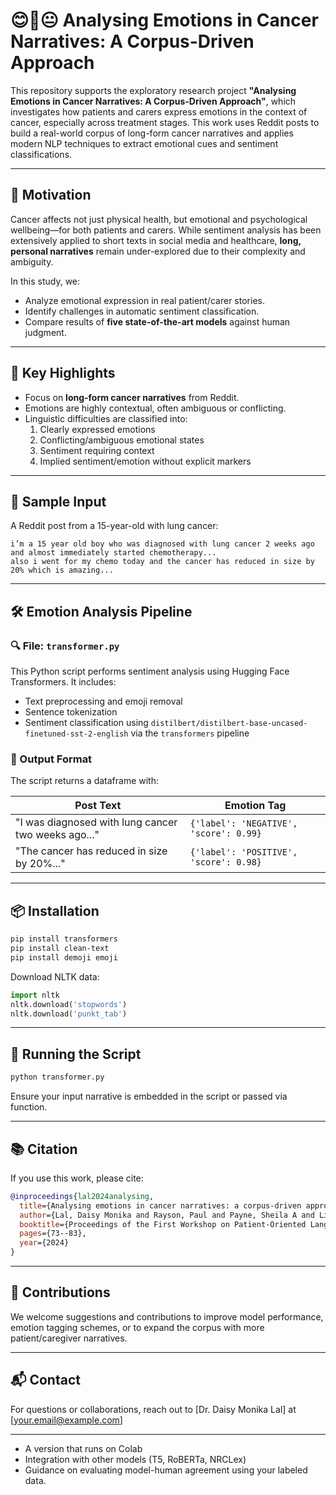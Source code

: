 # 😊🙁😐 Analysing Emotions in Cancer Narratives: A Corpus-Driven Approach

This repository supports the exploratory research project **"Analysing Emotions in Cancer Narratives: A Corpus-Driven Approach"**, which investigates how patients and carers express emotions in the context of cancer, especially across treatment stages. This work uses Reddit posts to build a real-world corpus of long-form cancer narratives and applies modern NLP techniques to extract emotional cues and sentiment classifications.

---

## 🎯 Motivation

Cancer affects not just physical health, but emotional and psychological wellbeing—for both patients and carers. While sentiment analysis has been extensively applied to short texts in social media and healthcare, **long, personal narratives** remain under-explored due to their complexity and ambiguity.

In this study, we:

- Analyze emotional expression in real patient/carer stories.
- Identify challenges in automatic sentiment classification.
- Compare results of **five state-of-the-art models** against human judgment.

---

## 📄 Key Highlights

- Focus on **long-form cancer narratives** from Reddit.
- Emotions are highly contextual, often ambiguous or conflicting.
- Linguistic difficulties are classified into:
  1. Clearly expressed emotions
  2. Conflicting/ambiguous emotional states
  3. Sentiment requiring context
  4. Implied sentiment/emotion without explicit markers

---

## 🧪 Sample Input

A Reddit post from a 15-year-old with lung cancer:

```text
i’m a 15 year old boy who was diagnosed with lung cancer 2 weeks ago and almost immediately started chemotherapy...
also i went for my chemo today and the cancer has reduced in size by 20% which is amazing...
````

---

## 🛠️ Emotion Analysis Pipeline

### 🔍 File: `transformer.py`

This Python script performs sentiment analysis using Hugging Face Transformers. It includes:

* Text preprocessing and emoji removal
* Sentence tokenization
* Sentiment classification using `distilbert/distilbert-base-uncased-finetuned-sst-2-english` via the `transformers` pipeline

### 🧾 Output Format

The script returns a dataframe with:

| Post Text                                           | Emotion Tag                            |
| --------------------------------------------------- | -------------------------------------- |
| "I was diagnosed with lung cancer two weeks ago..." | `{'label': 'NEGATIVE', 'score': 0.99}` |
| "The cancer has reduced in size by 20%..."          | `{'label': 'POSITIVE', 'score': 0.98}` |

---

## 📦 Installation

```bash
pip install transformers
pip install clean-text
pip install demoji emoji
```

Download NLTK data:

```python
import nltk
nltk.download('stopwords')
nltk.download('punkt_tab')
```

---

## 🚀 Running the Script

```bash
python transformer.py
```

Ensure your input narrative is embedded in the script or passed via function.

---

## 📚 Citation

If you use this work, please cite:

```bibtex
@inproceedings{lal2024analysing,
  title={Analysing emotions in cancer narratives: a corpus-driven approach},
  author={Lal, Daisy Monika and Rayson, Paul and Payne, Sheila A and Liu, Yufeng},
  booktitle={Proceedings of the First Workshop on Patient-Oriented Language Processing (CL4Health)@ LREC-COLING 2024},
  pages={73--83},
  year={2024}
}
```

---

## 🤝 Contributions

We welcome suggestions and contributions to improve model performance, emotion tagging schemes, or to expand the corpus with more patient/caregiver narratives.

---

## 📬 Contact

For questions or collaborations, reach out to \[Dr. Daisy Monika Lal] at \[[your.email@example.com](mailto:your.email@example.com)]

---

- A version that runs on Colab  
- Integration with other models (T5, RoBERTa, NRCLex)  
- Guidance on evaluating model-human agreement using your labeled data.
